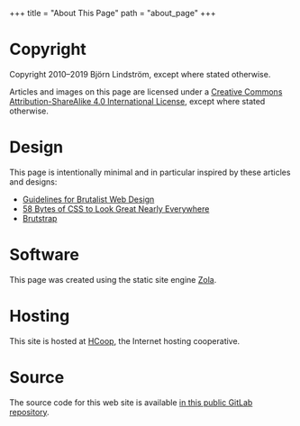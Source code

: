 +++
title = "About This Page"
path = "about_page"
+++

# Copyright

Copyright 2010–2019 Björn Lindström, except where stated otherwise.

Articles and images on this page are licensed under a [Creative Commons Attribution-ShareAlike 4.0 International License](http://creativecommons.org/licenses/by-sa/4.0/), except where stated otherwise.

# Design

This page is intentionally minimal and in particular inspired by these articles and designs:

* [Guidelines for Brutalist Web Design](https://brutalist-web.design/)
* [58 Bytes of CSS to Look Great Nearly Everywhere](https://jrl.ninja/etc/1/)
* [Brutstrap](https://emsenn.net/brutstrap.html)

# Software

This page was created using the static site engine [Zola](https://www.getzola.org/).

# Hosting

This site is hosted at [HCoop](https://hcoop.net), the Internet hosting cooperative.

# Source

The source code for this web site is available [in this public GitLab repository](https://gitlab.com/bkhl/elektrubadur.se/tree/master).
